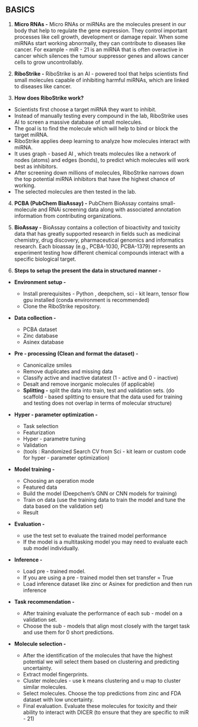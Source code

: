 ## BASICS
1. **Micro RNAs -** Micro RNAs or miRNAs are the molecules present in our body that help to regulate the gene expression. They control important processes like cell growth, development or damage repair.
When some miRNAs start working abnormally, they can contribute to diseases like cancer. For example - miR - 21 is an miRNA that is often overactive in cancer which silences the tumour suppressor genes and allows cancer cells to grow uncontrollably.

2. **RiboStrike -** RiboStrike is an AI - powered tool that helps scientists find small molecules capable of inhibiting harmful miRNAs, which are linked to diseases like cancer.

3. **How does RiboStrike work?**
- Scientists first choose a target miRNA they want to inhibit.
- Instead of manually testing every compound in the lab, RiboStrike uses AI to screen a massive database of small molecules.
- The goal is to find the molecule which will help to bind or block the target miRNA.
- RiboStrike applies deep learning to analyze how molecules interact with miRNA.
- It uses graph - based AI , which treats molecules like a network of nodes (atoms) and edges (bonds), to predict which molecules will work best as inhibitors.
- After screening down millions of molecules, RiboStrike narrows down the top potential miRNA inhibitors that have the highest chance of working.
- The selected molecules are then tested in the lab.

4. **PCBA (PubChem BiaAssay) -** PubChem BioAssay contains small-molecule and RNAi screening data along with associated annotation information from contributing organizations.

5. **BioAssay -** BioAssay contains a collection of bioactivity and toxicity data that has greatly supported research in fields such as medicinal chemistry, drug discovery, pharmaceutical genomics and informatics research.
Each bioassay (e.g., PCBA-1030, PCBA-1379) represents an experiment testing how different chemical compounds interact with a specific biological target.

6. **Steps to setup the present the data in structured manner -**
- **Environment setup -**
  - Install prerequisites - Python , deepchem, sci - kit learn, tensor flow gpu installed (conda environment is recommended)
  - Clone the RiboStrike repository.
 
- **Data collection -**
  - PCBA dataset
  - Zinc database
  - Asinex database

- **Pre - processing (Clean and format the dataset) -**
  - Canonicalize smiles
  - Remove duplicates and missing data
  - Classify active and inactive datatest (1 - active and 0 - inactive)
  - Desalt and remove inorganic molecules (if applicable)
  - **Splitting -** split the data into train, test and validation sets. (do scaffold - based splitting to ensure that the data used for training and testing does not overlap in terms of molecular structure)

- **Hyper - parameter optimization -**
  - Task selection
  - Featurization
  - Hyper - parametre tuning
  - Validation
  - (tools : Randomized Search CV from Sci - kit learn or custom code for hyper - parameter optimization)
    
- **Model training -** 
  - Choosing an operation mode
  - Featured data
  - Build the model (Deepchem’s GNN or CNN models for training)
  - Train on data (use the training data to train the model and tune the data based on the validation set)
  - Result
    
- **Evaluation -**
  - use the test set to evaluate the trained model performance
  - If the model is a multitasking model you may need to evaluate each sub model individually.

- **Inference -**
  - Load pre - trained model.
  - If you are using a pre - trained model then set transfer = True
  - Load inference dataset like zinc or Asinex for prediction and then run inference

- **Task recommendation -**
  - After training evaluate the performance of each sub - model on a validation set.
  - Choose the sub - models that align most closely with the target task and use them for 0 short predictions.

- **Molecule selection -**
  - After the identification of the molecules that have the highest potential we will select them based on clustering and predicting uncertainty.
  - Extract model fingerprints.
  - Cluster molecules - use k means clustering and u map to cluster similar molecules.
  - Select molecules. Choose the top predictions from zinc and FDA dataset with low uncertainty.
  - Final evaluation. Evaluate these molecules for toxicity and their ability to interact with DICER (to ensure that they are specific to miR - 21)
